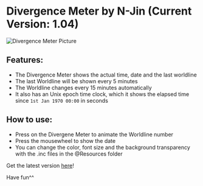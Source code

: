 # Divergence Meter by N-Jin (Current Version: 1.04)
![Divergence Meter Picture](https://i.imgur.com/WcydlWa.png) 
## Features:

- The Divergence Meter shows the actual time, date and the last worldline
- The last Worldline will be shown every 5 minutes
- The Worldline changes every 15 minutes automatically
- It also has an Unix epoch time clock, which it shows the elapsed time since `1st Jan 1970 00:00` in seconds

## How to use:

- Press on the Divergene Meter to animate the Worldline number
- Press the mousewheel to show the date
- You can change the color, font size and the background transparency with the .inc files in the @Resources folder

Get the latest version [here](https://files.n-jin.eu/Steins%3BGate%20Divergence%20Meter_1.04.rmskin "Version 1.04")! 

Have fun^^
